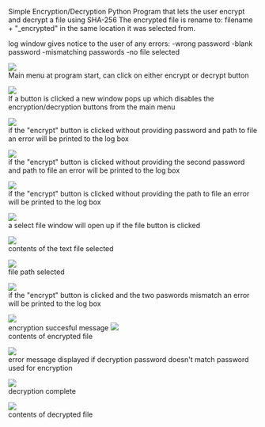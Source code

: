 Simple Encryption/Decryption Python Program that lets the user encrypt and decrypt a file using SHA-256
The encrypted file is rename to: filename + "_encrypted" in the same location it was selected from.

log window gives notice to the user of any errors:
-wrong password
-blank password
-mismatching passwords
-no file selected

![](img/e1.PNG)<br />
Main menu at program start, can click on either encrypt or decrypt button


![](img/e2.PNG)<br />
If a button is clicked a new window pops up which disables the encryption/decryption buttons from the main menu


![](img/e3.PNG)<br />
if the "encrypt" button is clicked without providing password and path to file an error will be printed to the log box


![](img/e4.PNG)<br />
if the "encrypt" button is clicked without providing the second password and path to file an error will be printed to the log box


![](img/e5.PNG)<br />
if the "encrypt" button is clicked without providing the path to file an error will be printed to the log box


![](img/e6.PNG)<br />
a select file window will open up if the file button is clicked

![](img/e8.PNG)<br />
contents of the text file selected

![](img/e10.PNG)<br />
file path selected

![](img/e11.PNG)<br />
if the "encrypt" button is clicked and the two paswords mismatch an error will be printed to the log box

![](img/e12.PNG)<br />
encryption succesful message
![](img/e13.PNG)<br />
contents of encrypted file

![](img/e14.PNG)<br />
error message displayed if decryption password doesn't match password used for encryption

![](img/e15.PNG)<br />
decryption complete

![](img/e16.PNG)<br />
contents of decrypted file
